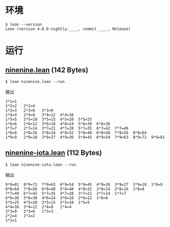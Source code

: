 
# 环境
```
$ lean --version
Lean (version 4.0.0-nightly-____, commit ____, Release)
```

# 运行

##  [ninenine.lean](https://github.com/kokic/NineNineTable/blob/master/kokic/ninenine.lean) (142 Bytes)

```
$ lean ninenine.lean --run
```

输出
```
1*1=1
1*2=2   2*2=4
1*3=3   2*3=6   3*3=9
1*4=4   2*4=8   3*4=12  4*4=16
1*5=5   2*5=10  3*5=15  4*5=20  5*5=25
1*6=6   2*6=12  3*6=18  4*6=24  5*6=30  6*6=36
1*7=7   2*7=14  3*7=21  4*7=28  5*7=35  6*7=42  7*7=49
1*8=8   2*8=16  3*8=24  4*8=32  5*8=40  6*8=48  7*8=56  8*8=64
1*9=9   2*9=18  3*9=27  4*9=36  5*9=45  6*9=54  7*9=63  8*9=72  9*9=81
```

## [ninenine-iota.lean](https://github.com/kokic/NineNineTable/blob/master/kokic/ninenine-iota.lean) (112 Bytes)

```
$ lean ninenine-iota.lean --run
```

输出
```
9*9=81  8*9=72  7*9=63  6*9=54  5*9=45  4*9=36  3*9=27  2*9=18  1*9=9
8*8=64  7*8=56  6*8=48  5*8=40  4*8=32  3*8=24  2*8=16  1*8=8
7*7=49  6*7=42  5*7=35  4*7=28  3*7=21  2*7=14  1*7=7
6*6=36  5*6=30  4*6=24  3*6=18  2*6=12  1*6=6
5*5=25  4*5=20  3*5=15  2*5=10  1*5=5
4*4=16  3*4=12  2*4=8   1*4=4
3*3=9   2*3=6   1*3=3
2*2=4   1*2=2
1*1=1
```

